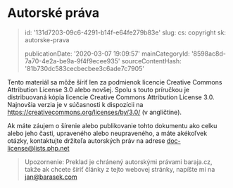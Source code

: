 Autorské práva
==============

> id: '131d7203-09c6-4291-b14f-e64fe279b83e'
> slug:
> 	cs: copyright
> 	sk: autorske-prava
> 
> publicationDate: '2020-03-07 19:09:57'
> mainCategoryId: '8598ac8d-7a70-4e2a-be9a-9f4f9ecee935'
> sourceContentHash: '81b730dc583cecbecbee3c6ade7c7905'

Tento materiál sa môže šíriť len za podmienok licencie Creative Commons Attribution License 3.0 alebo novšej. Spolu s touto príručkou je distribuovaná kópia licencie Creative Commons Attribution License 3.0. Najnovšia verzia je v súčasnosti k dispozícii na <a href="https://creativecommons.org/licenses/by/3.0/">https://creativecommons.org/licenses/by/3.0/</a> (v angličtine).

Ak máte záujem o šírenie alebo publikovanie tohto dokumentu ako celku alebo jeho časti, upraveného alebo neupraveného, a máte akékoľvek otázky, kontaktujte držiteľa autorských práv na adrese doc-license@lists.php.net

> Upozornenie: Preklad je chránený autorskými právami baraja.cz, takže ak chcete šíriť články z tejto webovej stránky, napíšte mi na jan@barasek.com
